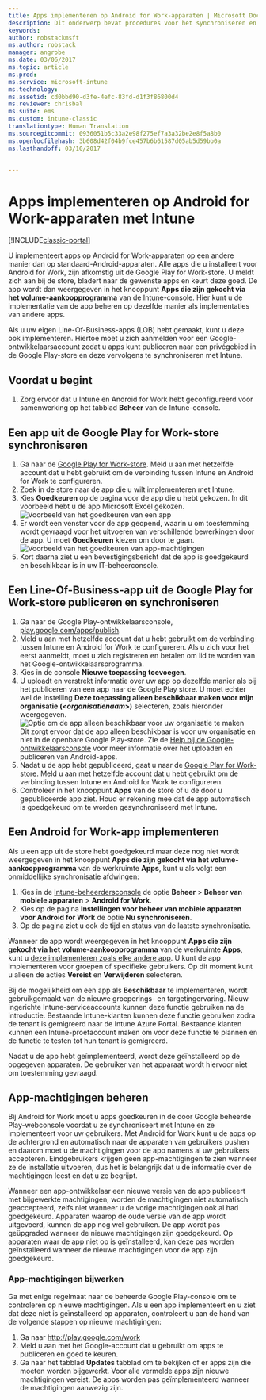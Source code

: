 ```yaml
---
title: Apps implementeren op Android for Work-apparaten | Microsoft Docs
description: Dit onderwerp bevat procedures voor het synchroniseren en het vervolgens implementeren van apps op Android for Work-apparaten uit de Google Play for Work-store.
keywords: 
author: robstackmsft
ms.author: robstack
manager: angrobe
ms.date: 03/06/2017
ms.topic: article
ms.prod: 
ms.service: microsoft-intune
ms.technology: 
ms.assetid: cd0bbd90-d3fe-4efc-83fd-d1f3f86800d4
ms.reviewer: chrisbal
ms.suite: ems
ms.custom: intune-classic
translationtype: Human Translation
ms.sourcegitcommit: 0936051b5c33a2e98f275ef7a3a32be2e8f5a8b0
ms.openlocfilehash: 3b608d42f04b9fce457b6b61587d05ab5d59bb0a
ms.lasthandoff: 03/10/2017


---
```


# <a name="how-to-deploy-apps-to-android-for-work-devices-with-intune"></a>Apps implementeren op Android for Work-apparaten met Intune

[!INCLUDE[classic-portal](../includes/classic-portal.md)]

U implementeert apps op Android for Work-apparaten op een andere manier dan op standaard-Android-apparaten. Alle apps die u installeert voor Android for Work, zijn afkomstig uit de Google Play for Work-store. U meldt zich aan bij de store, bladert naar de gewenste apps en keurt deze goed.
De app wordt dan weergegeven in het knooppunt **Apps die zijn gekocht via het volume-aankoopprogramma** van de Intune-console. Hier kunt u de implementatie van de app beheren op dezelfde manier als implementaties van andere apps.

Als u uw eigen Line-Of-Business-apps (LOB) hebt gemaakt, kunt u deze ook implementeren. Hiertoe moet u zich aanmelden voor een Google-ontwikkelaarsaccount zodat u apps kunt publiceren naar een privégebied in de Google Play-store en deze vervolgens te synchroniseren met Intune.

## <a name="before-you-start"></a>Voordat u begint

1. Zorg ervoor dat u Intune en Android for Work hebt geconfigureerd voor samenwerking op het tabblad **Beheer** van de Intune-console.

## <a name="synchronize-an-app-from-the-google-play-for-work-store"></a>Een app uit de Google Play for Work-store synchroniseren


1. Ga naar de [Google Play for Work-store](https://play.google.com/work). Meld u aan met hetzelfde account dat u hebt gebruikt om de verbinding tussen Intune en Android for Work te configureren.
2. Zoek in de store naar de app die u wilt implementeren met Intune.
3. Kies **Goedkeuren** op de pagina voor de app die u hebt gekozen. In dit voorbeeld hebt u de app Microsoft Excel gekozen.<br>
  ![Voorbeeld van het goedkeuren van een app](media/approve.png)
4. Er wordt een venster voor de app geopend, waarin u om toestemming wordt gevraagd voor het uitvoeren van verschillende bewerkingen door de app. U moet **Goedkeuren** kiezen om door te gaan.<br>
  ![Voorbeeld van het goedkeuren van app-machtigingen](media/approve-app-permissions.png)
5. Kort daarna ziet u een bevestigingsbericht dat de app is goedgekeurd en beschikbaar is in uw IT-beheerconsole.

## <a name="publish-then-synchronize-a-line-of-business-app-from-the-google-play-for-work-store"></a>Een Line-Of-Business-app uit de Google Play for Work-store publiceren en synchroniseren

1. Ga naar de Google Play-ontwikkelaarsconsole, [play.google.com/apps/publish](https://play.google.com/apps/publish).
2. Meld u aan met hetzelfde account dat u hebt gebruikt om de verbinding tussen Intune en Android for Work te configureren. Als u zich voor het eerst aanmeldt, moet u zich registreren en betalen om lid te worden van het Google-ontwikkelaarsprogramma.
3. Kies in de console **Nieuwe toepassing toevoegen**.
4. U uploadt en verstrekt informatie over uw app op dezelfde manier als bij het publiceren van een app naar de Google Play store. U moet echter wel de instelling **Deze toepassing alleen beschikbaar maken voor mijn organisatie (<*organisatienaam*>)** selecteren, zoals hieronder weergegeven.<br>
  ![Optie om de app alleen beschikbaar voor uw organisatie te maken](media/restrict.png)<br>
Dit zorgt ervoor dat de app alleen beschikbaar is voor uw organisatie en niet in de openbare Google Play-store.
Zie de [Help bij de Google-ontwikkelaarsconsole](https://support.google.com/googleplay/android-developer/answer/113469) voor meer informatie over het uploaden en publiceren van Android-apps.
5. Nadat u de app hebt gepubliceerd, gaat u naar de [Google Play for Work-store](https://play.google.com/work). Meld u aan met hetzelfde account dat u hebt gebruikt om de verbinding tussen Intune en Android for Work te configureren.
6. Controleer in het knooppunt **Apps** van de store of u de door u gepubliceerde app ziet. Houd er rekening mee dat de app automatisch is goedgekeurd om te worden gesynchroniseerd met Intune.

## <a name="deploy-an-android-for-work-app"></a>Een Android for Work-app implementeren

Als u een app uit de store hebt goedgekeurd maar deze nog niet wordt weergegeven in het knooppunt **Apps die zijn gekocht via het volume-aankoopprogramma** van de werkruimte **Apps**, kunt u als volgt een onmiddellijke synchronisatie afdwingen:

1. Kies in de [Intune-beheerdersconsole](https://manage.microsoft.com) de optie **Beheer** > **Beheer van mobiele apparaten** > **Android for Work**.
2. Kies op de pagina **Instellingen voor beheer van mobiele apparaten voor Android for Work** de optie **Nu synchroniseren**.
3. Op de pagina ziet u ook de tijd en status van de laatste synchronisatie.

Wanneer de app wordt weergegeven in het knooppunt **Apps die zijn gekocht via het volume-aankoopprogramma** van de werkruimte **Apps**, kunt u [deze implementeren zoals elke andere app](deploy-apps-in-microsoft-intune.md). U kunt de app implementeren voor groepen of specifieke gebruikers. Op dit moment kunt u alleen de acties **Vereist** en **Verwijderen** selecteren.

Bij de mogelijkheid om een app als **Beschikbaar** te implementeren, wordt gebruikgemaakt van de nieuwe groeperings- en targetingervaring. Nieuw ingerichte Intune-serviceaccounts kunnen deze functie gebruiken na de introductie. Bestaande Intune-klanten kunnen deze functie gebruiken zodra de tenant is gemigreerd naar de Intune Azure Portal. Bestaande klanten kunnen een Intune-proefaccount maken om voor deze functie te plannen en de functie te testen tot hun tenant is gemigreerd.

Nadat u de app hebt geïmplementeerd, wordt deze geïnstalleerd op de opgegeven apparaten. De gebruiker van het apparaat wordt hiervoor niet om toestemming gevraagd.

## <a name="manage-app-permissions"></a>App-machtigingen beheren
Bij Android for Work moet u apps goedkeuren in de door Google beheerde Play-webconsole voordat u ze synchroniseert met Intune en ze implementeert voor uw gebruikers.  Met Android for Work kunt u de apps op de achtergrond en automatisch naar de apparaten van gebruikers pushen en daarom moet u de machtigingen voor de app namens al uw gebruikers accepteren.  Eindgebruikers krijgen geen app-machtigingen te zien wanneer ze de installatie uitvoeren, dus het is belangrijk dat u de informatie over de machtigingen leest en dat u ze begrijpt.

Wanneer een app-ontwikkelaar een nieuwe versie van de app publiceert met bijgewerkte machtigingen, worden de machtigingen niet automatisch geaccepteerd, zelfs niet wanneer u de vorige machtigingen ook al had goedgekeurd. Apparaten waarop de oude versie van de app wordt uitgevoerd, kunnen de app nog wel gebruiken. De app wordt pas geüpgraded wanneer de nieuwe machtigingen zijn goedgekeurd. Op apparaten waar de app niet op is geïnstalleerd, kan deze pas worden geïnstalleerd wanneer de nieuwe machtigingen voor de app zijn goedgekeurd.

### <a name="how-to-update-app-permissions"></a>App-machtigingen bijwerken

Ga met enige regelmaat naar de beheerde Google Play-console om te controleren op nieuwe machtigingen. Als u een app implementeert en u ziet dat deze niet is geïnstalleerd op apparaten, controleert u aan de hand van de volgende stappen op nieuwe machtigingen:

1. Ga naar http://play.google.com/work
2. Meld u aan met het Google-account dat u gebruikt om apps te publiceren en goed te keuren.
3. Ga naar het tabblad **Updates** tabblad om te bekijken of er apps zijn die moeten worden bijgewerkt.  Voor alle vermelde apps zijn nieuwe machtigingen vereist. De apps worden pas geïmplementeerd wanneer de machtigingen aanwezig zijn.  

